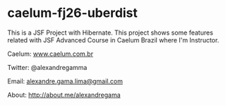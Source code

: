 caelum-fj26-uberdist
====================

This is a JSF Project with Hibernate. This project shows some features related with JSF Advanced Course in Caelum Brazil where I'm Instructor.

Caelum: www.caelum.com.br

Twitter: @alexandregamma

Email: alexandre.gama.lima@gmail.com

About: http://about.me/alexandregama



